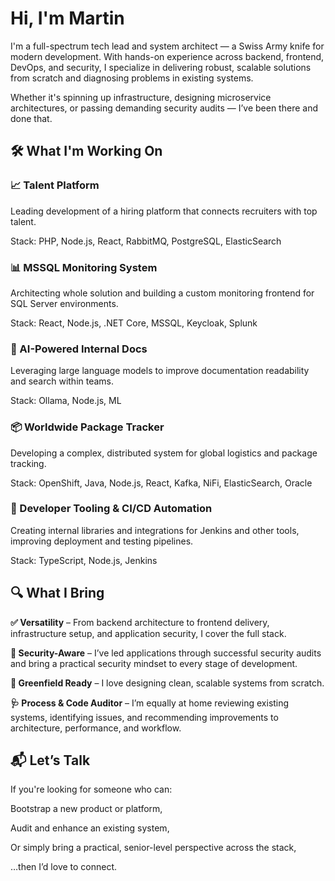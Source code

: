 # Hi, I'm Martin

I'm a full-spectrum tech lead and system architect — a Swiss Army knife for modern development. With hands-on experience across backend, frontend, DevOps, and security, I specialize in delivering robust, scalable solutions from scratch and diagnosing problems in existing systems.

Whether it's spinning up infrastructure, designing microservice architectures, or passing demanding security audits — I’ve been there and done that.

## 🛠️ What I'm Working On

### 📈 Talent Platform

Leading development of a hiring platform that connects recruiters with top talent.

Stack: PHP, Node.js, React, RabbitMQ, PostgreSQL, ElasticSearch

### 📊 MSSQL Monitoring System

Architecting whole solution and building a custom monitoring frontend for SQL Server environments.

Stack: React, Node.js, .NET Core, MSSQL, Keycloak, Splunk

### 🧠 AI-Powered Internal Docs

Leveraging large language models to improve documentation readability and search within teams.

Stack: Ollama, Node.js, ML

### 📦 Worldwide Package Tracker

Developing a complex, distributed system for global logistics and package tracking.

Stack: OpenShift, Java, Node.js, React, Kafka, NiFi, ElasticSearch, Oracle

### 🔧 Developer Tooling & CI/CD Automation

Creating internal libraries and integrations for Jenkins and other tools, improving deployment and testing pipelines.

Stack: TypeScript, Node.js, Jenkins

## 🔍 What I Bring

**✅ Versatility** – From backend architecture to frontend delivery, infrastructure setup, and application security, I cover the full stack.

**🔐 Security-Aware** – I’ve led applications through successful security audits and bring a practical security mindset to every stage of development.

**🚀 Greenfield Ready** – I love designing clean, scalable systems from scratch.

**🩺 Process & Code Auditor** – I’m equally at home reviewing existing systems, identifying issues, and recommending improvements to architecture, performance, and workflow.

## 📬 Let’s Talk

If you're looking for someone who can:

Bootstrap a new product or platform,

Audit and enhance an existing system,

Or simply bring a practical, senior-level perspective across the stack,

…then I’d love to connect.
